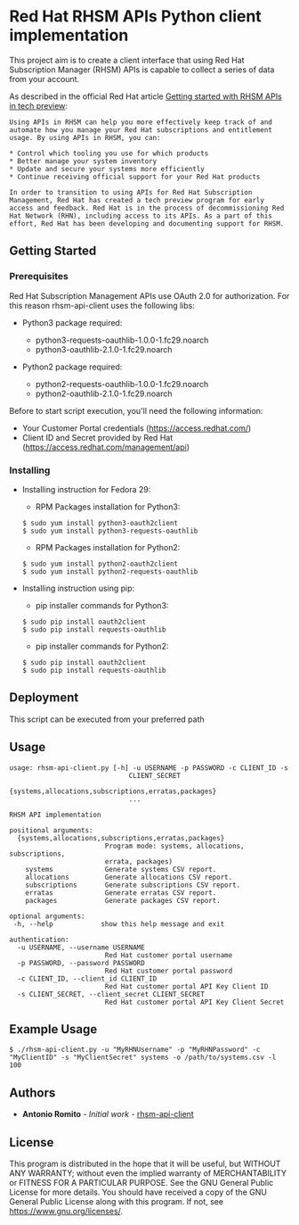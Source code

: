 # Red Hat RHSM APIs Python client implementation 

This project aim is to create a client interface that using Red Hat Subscription Manager (RHSM) APIs is capable to collect a series of data from your account. 

As described in the official Red Hat article [Getting started with RHSM APIs in tech preview](https://access.redhat.com/articles/3626371):

```
Using APIs in RHSM can help you more effectively keep track of and automate how you manage your Red Hat subscriptions and entitlement usage. By using APIs in RHSM, you can:

* Control which tooling you use for which products
* Better manage your system inventory
* Update and secure your systems more efficiently
* Continue receiving official support for your Red Hat products

In order to transition to using APIs for Red Hat Subscription Management, Red Hat has created a tech preview program for early access and feedback. Red Hat is in the process of decommissioning Red Hat Network (RHN), including access to its APIs. As a part of this effort, Red Hat has been developing and documenting support for RHSM.
```

## Getting Started

### Prerequisites

Red Hat Subscription Management APIs use OAuth 2.0 for authorization. For this reason rhsm-api-client uses the following libs:

* Python3 package required:

    * python3-requests-oauthlib-1.0.0-1.fc29.noarch
    * python3-oauthlib-2.1.0-1.fc29.noarch

* Python2 package required:

    * python2-requests-oauthlib-1.0.0-1.fc29.noarch
    * python2-oauthlib-2.1.0-1.fc29.noarch


Before to start script execution, you'll need the following information:

* Your Customer Portal credentials (https://access.redhat.com/)
* Client ID and Secret provided by Red Hat (https://access.redhat.com/management/api)
 

### Installing

* Installing instruction for Fedora 29:

    * RPM Packages installation for Python3:
    ```
    $ sudo yum install python3-oauth2client
    $ sudo yum install python3-requests-oauthlib
    ```

    * RPM Packages installation for Python2:
    ```
    $ sudo yum install python2-oauth2client
    $ sudo yum install python2-requests-oauthlib
    ```
* Installing instruction using pip:

    * pip installer commands for Python3:
    ```
    $ sudo pip install oauth2client
    $ sudo pip install requests-oauthlib
    ```
    * pip installer commands for Python2:
    ```
    $ sudo pip install oauth2client
    $ sudo pip install requests-oauthlib   
    ```
## Deployment

This script can be executed from your preferred path

## Usage

```
usage: rhsm-api-client.py [-h] -u USERNAME -p PASSWORD -c CLIENT_ID -s
                              CLIENT_SECRET
                              {systems,allocations,subscriptions,erratas,packages}
                              ...

RHSM API implementation

positional arguments:
  {systems,allocations,subscriptions,erratas,packages}
                        Program mode: systems, allocations, subscriptions,
                        errata, packages)
    systems             Generate systems CSV report.
    allocations         Generate allocations CSV report.
    subscriptions       Generate subscriptions CSV report.
    erratas             Generate erratas CSV report.
    packages            Generate packages CSV report.

optional arguments:
 -h, --help            show this help message and exit

authentication:
  -u USERNAME, --username USERNAME
                        Red Hat customer portal username
  -p PASSWORD, --password PASSWORD
                        Red Hat customer portal password
  -c CLIENT_ID, --client_id CLIENT_ID
                        Red Hat customer portal API Key Client ID
  -s CLIENT_SECRET, --client_secret CLIENT_SECRET
                        Red Hat customer portal API Key Client Secret
```

## Example Usage

```
$ ./rhsm-api-client.py -u "MyRHNUsername" -p "MyRHNPassword" -c "MyClientID" -s "MyClientSecret" systems -o /path/to/systems.csv -l 100
```

## Authors

* **Antonio Romito** - *Initial work* - [rhsm-api-client](https://github.com/antonioromito/rhsm-api-client)

## License

This program is distributed in the hope that it will be useful, but WITHOUT ANY WARRANTY; without even the implied warranty of MERCHANTABILITY or FITNESS FOR A PARTICULAR PURPOSE.  See the  GNU General Public License for more details.
You should have received a copy of the GNU General Public License along with this program.  If not, see <https://www.gnu.org/licenses/>.

